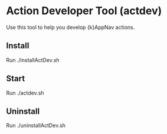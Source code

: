 # Action Developer Tool (actdev)

Use this tool to help you develop {k}AppNav actions.  

## Install

Run ./installActDev.sh

## Start 

Run ./actdev.sh

## Uninstall 

Run ./uninstallActDev.sh 
